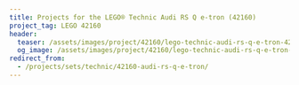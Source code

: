```yaml
---
title: Projects for the LEGO® Technic Audi RS Q e-tron (42160)
project_tag: LEGO 42160
header:
  teaser: /assets/images/project/42160/lego-technic-audi-rs-q-e-tron-42160-base.jpg
  og_image: /assets/images/project/42160/lego-technic-audi-rs-q-e-tron-42160-base-og.jpg
redirect_from:
  - /projects/sets/technic/42160-audi-rs-q-e-tron/
---
```


